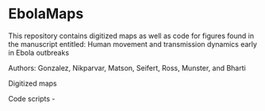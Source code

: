 # EbolaMaps
This repository contains digitized maps as well as code for figures found in the manuscript entitled: Human movement and transmission dynamics early in Ebola outbreaks

Authors: Gonzalez, Nikparvar, Matson, Seifert, Ross, Munster, and Bharti 

Digitized maps 

Code scripts -
